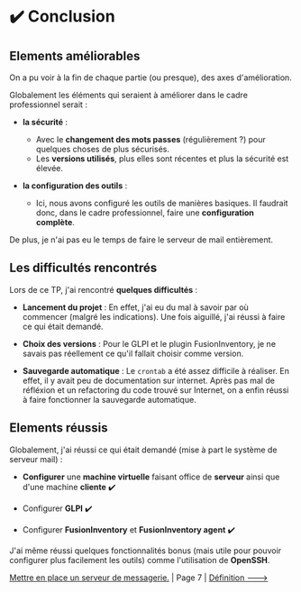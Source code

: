 # :heavy_check_mark: Conclusion

## Elements améliorables

On a pu voir à la fin de chaque partie (ou presque), des axes d'amélioration.

Globalement les éléments qui seraient à améliorer dans le cadre professionnel serait :

- **la sécurité** : 
    - Avec le **changement des mots passes** (régulièrement ?) pour quelques choses de plus sécurisés.
    - Les **versions utilisés**, plus elles sont récentes et plus la sécurité est élevée.

- **la configuration des outils** :
    - Ici, nous avons configuré les outils de manières basiques. Il faudrait donc, dans le cadre professionnel, faire une **configuration complète**.

De plus, je n'ai pas eu le temps de faire le serveur de mail entièrement.

## Les difficultés rencontrés

Lors de ce TP, j'ai rencontré **quelques difficultés** :

- **Lancement du projet** : En effet, j'ai eu du mal à savoir par où commencer (malgré les indications). Une fois aiguillé, j'ai réussi à faire ce qui était demandé.

- **Choix des versions** : Pour le GLPI et le plugin FusionInventory, je ne savais pas réellement ce qu'il fallait choisir comme version.

- **Sauvegarde automatique** : Le ``crontab`` a été assez difficile à réaliser. En effet, il y avait peu de documentation sur internet. Après pas mal de réfléxion et un refactoring du code trouvé sur Internet, on a enfin réussi à faire fonctionner la sauvegarde automatique.

## Elements réussis

Globalement, j'ai réussi ce qui était demandé (mise à part le système de serveur mail) :

- **Configurer** une **machine virtuelle** faisant office de **serveur** ainsi que d'une machine **cliente** :heavy_check_mark:

- Configurer **GLPI** :heavy_check_mark:

- Configurer **FusionInventory** et **FusionInventory agent** :heavy_check_mark:

J'ai même réussi quelques fonctionnalités bonus (mais utile pour pouvoir configurer plus facilement les outils) comme l'utilisation de **OpenSSH**.

[Mettre en place un serveur de messagerie.](./serveur-mail.md) | Page 7 | [Définition --->](./definition.md)







